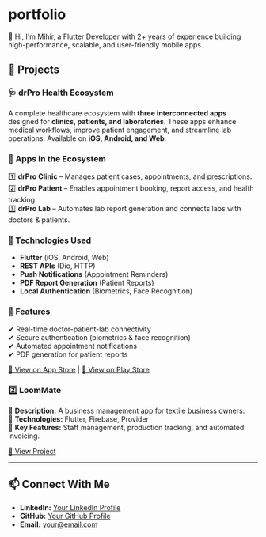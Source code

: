 # portfolio
👋 Hi, I'm Mihir, a Flutter Developer with 2+ years of experience building high-performance, scalable, and user-friendly mobile apps.


## 📱 Projects

### 🩺 drPro Health Ecosystem

A complete healthcare ecosystem with **three interconnected apps** designed for **clinics, patients, and laboratories**. These apps enhance medical workflows, improve patient engagement, and streamline lab operations. Available on **iOS, Android, and Web**.

### 🚀 Apps in the Ecosystem
1️⃣ **drPro Clinic** – Manages patient cases, appointments, and prescriptions.  
2️⃣ **drPro Patient** – Enables appointment booking, report access, and health tracking.  
3️⃣ **drPro Lab** – Automates lab report generation and connects labs with doctors & patients.  

### 🔧 Technologies Used
- **Flutter** (iOS, Android, Web)
- **REST APIs** (Dio, HTTP)
- **Push Notifications** (Appointment Reminders)
- **PDF Report Generation** (Patient Reports)
- **Local Authentication** (Biometrics, Face Recognition)

### 📌 Features
✔ Real-time doctor-patient-lab connectivity  
✔ Secure authentication (biometrics & face recognition)  
✔ Automated appointment notifications  
✔ PDF generation for patient reports  

[🔗 View on App Store](https://apps.apple.com/in/developer/drpro-app-llp/id1760718356)  |  [🔗 View on Play Store](https://play.google.com/store/apps/dev?id=7675011358797900623&hl=en) 




### 2️⃣ LoomMate  
🔹 **Description:** A business management app for textile business owners.  
🔹 **Technologies:** Flutter, Firebase, Provider  
🔹 **Key Features:** Staff management, production tracking, and automated invoicing.  

[🔗 View Project](#)  

---

## 📫 Connect With Me  
- **LinkedIn:** [Your LinkedIn Profile](#)  
- **GitHub:** [Your GitHub Profile](#)  
- **Email:** your@email.com  
